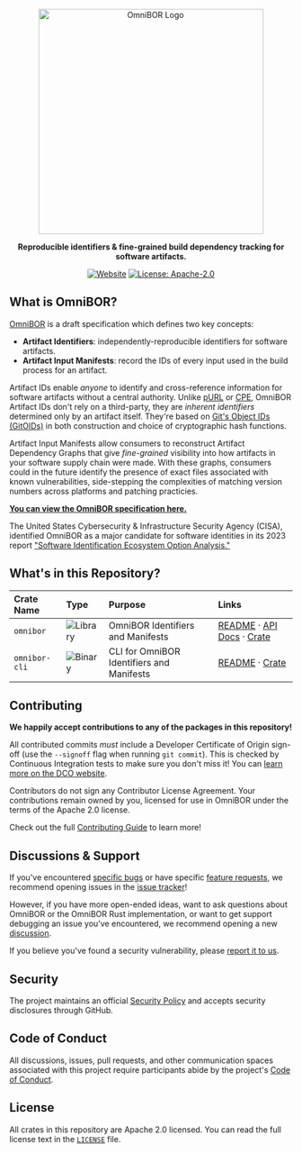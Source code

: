 <div align="center">

<br>

<img alt="OmniBOR Logo" width="400rem" src="https://raw.githubusercontent.com/omnibor/omnibor-rs/main/assets/omnibor-logo.svg">

<br>

__Reproducible identifiers &amp; fine-grained build dependency tracking for software artifacts.__

[![Website](https://img.shields.io/badge/website-omnibor.io-blue)](https://omnibor.io) [![License: Apache-2.0](https://img.shields.io/badge/license-Apache--2.0-blue)](https://github.com/omnibor/omnibor-rs/blob/main/LICENSE)

</div>

## What is OmniBOR?

[OmniBOR][omnibor] is a draft specification which defines two key concepts:

- __Artifact Identifiers__: independently-reproducible identifiers for
  software artifacts.
- __Artifact Input Manifests__: record the IDs of every input used in the
  build process for an artifact.

Artifact IDs enable _anyone_ to identify and cross-reference information for
software artifacts without a central authority. Unlike [pURL][purl] or [CPE][cpe],
OmniBOR Artifact IDs don't rely on a third-party, they are _inherent
identifiers_ determined only by an artifact itself. They're based on
[Git's Object IDs (GitOIDs)][gitoid] in both construction and choice of
cryptographic hash functions.

Artifact Input Manifests allow consumers to reconstruct Artifact Dependency
Graphs that give _fine-grained_ visibility into how artifacts in your
software supply chain were made. With these graphs, consumers could
in the future identify the presence of exact files associated with known
vulnerabilities, side-stepping the complexities of matching version numbers
across platforms and patching practicies.

[__You can view the OmniBOR specification here.__][omnibor_spec]

The United States Cybersecurity & Infrastructure Security Agency (CISA),
identified OmniBOR as a major candidate for software identities
in its 2023 report ["Software Identification Ecosystem Option
Analysis."][cisa_report]

## What's in this Repository?

| Crate Name    | Type                                                      | Purpose                                   | Links                                                                                                           |
|:--------------|:----------------------------------------------------------|:------------------------------------------|:----------------------------------------------------------------------------------------------------------------|
| `omnibor`     | ![Library](https://img.shields.io/badge/Library-darkblue) | OmniBOR Identifiers and Manifests         | [README][omnibor_r] &middot; [API Docs][omnibor_d] &middot; [Crate][omnibor_cr] |
| `omnibor-cli` | ![Binary](https://img.shields.io/badge/Binary-darkgreen)  | CLI for OmniBOR Identifiers and Manifests | [README][omnibor_cli_r] &middot; [Crate][omnibor_cli_cr]                    |

## Contributing

__We happily accept contributions to any of the packages in this repository!__

All contributed commits _must_ include a Developer Certificate of Origin
sign-off (use the `--signoff` flag when running `git commit`). This is checked
by Continuous Integration tests to make sure you don't miss it! You can
[learn more on the DCO website][dco].

Contributors do not sign any Contributor License Agreement. Your contributions
remain owned by you, licensed for use in OmniBOR under the terms of the Apache
2.0 license.

Check out the full [Contributing Guide][contributing] to learn more!

## Discussions & Support

If you've encountered [specific bugs][bugs] or have specific
[feature requests][features], we recommend opening issues in the
[issue tracker][issues]!

However, if you have more open-ended ideas, want to ask questions
about OmniBOR or the OmniBOR Rust implementation, or want to get support
debugging an issue you've encountered, we recommend opening a new
[discussion][discussion].

If you believe you've found a security vulnerability, please
[report it to us][vuln].

## Security

The project maintains an official [Security Policy][security] and accepts
security disclosures through GitHub.

## Code of Conduct

All discussions, issues, pull requests, and other communication spaces
associated with this project require participants abide by the project's
[Code of Conduct][coc].

## License

All crates in this repository are Apache 2.0 licensed. You can read the full
license text in the [`LICENSE`][license] file.

[contributing]: CONTRIBUTING.md
[cbindgen]: https://github.com/eqrion/cbindgen
[cisa_report]: https://www.cisa.gov/sites/default/files/2023-10/Software-Identification-Ecosystem-Option-Analysis-508c.pdf
[cpe]: https://nvd.nist.gov/products/cpe
[gitoid]: https://git-scm.com/book/en/v2/Git-Internals-Git-Objects
[license]: https://github.com/omnibor/omnibor-rs/blob/main/LICENSE
[omnibor]: https://omnibor.io
[omnibor_cr]: https://crates.io/crates/omnibor
[omnibor_r]: https://github.com/omnibor/omnibor-rs/blob/main/omnibor/README.md
[omnibor_d]: https://docs.rs/crate/omnibor/latest
[omnibor_cli_r]: https://github.com/omnibor/omnibor-rs/blob/main/omnibor-cli/README.md
[omnibor_cli_cr]: https://crates.io/crates/omnibor-cli
[omnibor_spec]: https://github.com/omnibor/spec
[purl]: https://github.com/package-url/purl-spec
[xtask_r]: https://github.com/omnibor/omnibor-rs/blob/main/xtask/README.md
[dco]: https://developercertificate.org/
[security]: https://github.com/omnibor/omnibor-rs/blob/main/SECURITY.md
[coc]: https://github.com/omnibor/omnibor-rs/blob/main/CODE_OF_CONDUCT.md
[bugs]: https://github.com/omnibor/omnibor-rs/issues/new?assignees=&labels=&projects=&template=bug_report.md&title=
[features]: https://github.com/omnibor/omnibor-rs/issues/new?assignees=&labels=&projects=&template=feature_request.md&title=
[issues]: https://github.com/omnibor/omnibor-rs/issues
[discussion]: https://github.com/omnibor/omnibor-rs/discussions
[vuln]: https://github.com/omnibor/omnibor-rs/security/advisories/new
